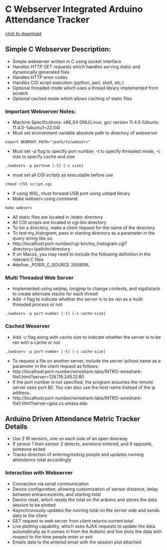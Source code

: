 # C Webserver Integrated Arduino Attendance Tracker

[click to download](../demo)

## Simple C Webserver Description:

- Simple webserver written in C using socket interface
- Handles HTTP GET requests which handles serving static and dynamically generated files
- Handles HTTP error codes
- Handles CGI script execution (python, perl, shell, etc.)
- Optional threaded mode which uses a thread library implemented from scratch
- Optional cached mode which allows caching of static files

### Important Webserver Notes:

- Machine Specifications: x86_64 GNU/Linux, gcc version 11.4.0 (Ubuntu 11.4.0-1ubuntu1~22.04)
- Must set environment variable absolute path to directory of webserver

```
export WEBROOT_PATH="/path/to/webserv"
```

- Must set -p flag to specify port number, -t to specify threaded mode, -c size to specify cache and size

```
./webserv -p portnum [-t] [-c size]
```

- must set all CGI scripts as executable before use

```
chmod +755 script.cgi
```

- If using WSL, must forward USB port using usbipd library
- Make webserv using command:

```
make webserv
```

- All static files are located in /static directory
- All CGI scripts are located in cgi-bin directory
- To list a directory, make a client request for the name of the directory
- To test my_histogram, pass in starting directory as a parameter in the query string like so:
- http://localhost:port-number/cgi-bin/my_histogram.cgi?directory=/path/to/directory
- If on Macos, you may need to include the following definition in the relevant C files
- #define \_POSIX_C_SOURCE 200809L

### Multi Threaded Web Server

- Implemented using setjmp, longjmp to change contexts, and sigaltstack to create alternate stacks for each thread
- Add -t flag to indicate whether the server is to be ran as a multi threaded process or not

```
./webserv -p port-number [-t] [-c cache-size]
```

### Cached Weserver

- Add -c flag along with cache size to indicate whether the server is to be ran with a cache or not

```
./webserv -p port-number [-t] [-c cache-size]
```

- To request a file on another server, include the server ip/host name as a parameter in the client request as follows:
- http://localhost:port-number/wireshark-labs/INTRO-wireshark-file1.html?server=128.119.245.12:80
- If the port number is not specified, the program assumes the remote server uses port 80. You can also use the host name instead of the ip address.
- http://localhost:port-number/wireshark-labs/INTRO-wireshark-file1.html?server=gaia.cs.umass.edu

## Arduino Driven Attendance Metric Tracker Details

- Use 2 IR sensors, one on each side of an open doorway
- If sensor 1 then sensor 2 detects, someone entered, and if opposite, someone exited
- Tracks direction of entering/exiting people and updates running attendance total accordingly

### Interaction with Webserver

- Connection via serial communication
- Device configuration, allowing customization of sensor distance, delay between entrances/exits, and starting total
- Device reset, which resets the total on the arduino and stores the data session to be plotted
- Asynchronously updates the running total on the server side and sends data to the client
- GET request to web server from client returns current total
- Live plotting capability, which uses AJAX requests to update the data automatically as it comes in from the Arduino and live plots the data with respect to the time people enter or exit
- Emails data to the entered email with the session plot attached
